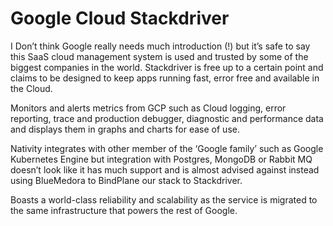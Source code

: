 # Google Cloud Stackdriver

I Don’t think Google really needs much introduction (!) but it’s safe to say this SaaS cloud management system is used and trusted by some of the biggest companies in the world. Stackdriver is free up to a certain point and claims to be designed to keep apps running fast, error free and available in the Cloud.

Monitors and alerts metrics from GCP such as Cloud logging, error reporting, trace and production debugger, diagnostic and performance data and displays them in graphs and charts for ease of use. 

Nativity integrates with other member of the ‘Google family’ such as Google Kubernetes Engine but integration with Postgres, MongoDB or Rabbit MQ doesn’t look like it has much support and is almost advised against instead using BlueMedora to BindPlane our stack to Stackdriver.

Boasts a world-class reliability and scalability as the service is migrated to the same infrastructure that powers the rest of Google.
